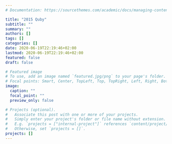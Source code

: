 ```yaml
---
# Documentation: https://sourcethemes.com/academic/docs/managing-content/

title: "2015 Quby"
subtitle: ""
summary: ""
authors: []
tags: []
categories: []
date: 2020-06-19T22:19:46+02:00
lastmod: 2020-06-19T22:19:46+02:00
featured: false
draft: false

# Featured image
# To use, add an image named `featured.jpg/png` to your page's folder.
# Focal points: Smart, Center, TopLeft, Top, TopRight, Left, Right, BottomLeft, Bottom, BottomRight.
image:
  caption: ""
  focal_point: ""
  preview_only: false

# Projects (optional).
#   Associate this post with one or more of your projects.
#   Simply enter your project's folder or file name without extension.
#   E.g. `projects = ["internal-project"]` references `content/project/deep-learning/index.md`.
#   Otherwise, set `projects = []`.
projects: []
---
```

